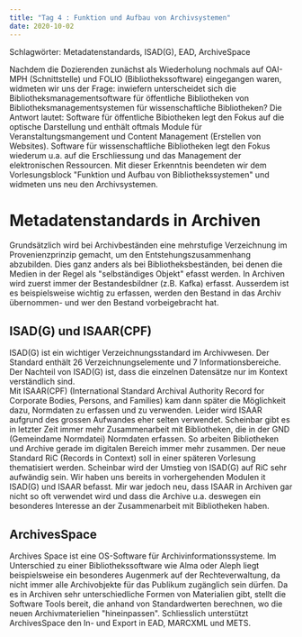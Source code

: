 ```yaml
---
title: "Tag 4 : Funktion und Aufbau von Archivsystemen"
date: 2020-10-02
---
```

Schlagwörter: Metadatenstandards, ISAD(G), EAD, ArchiveSpace

Nachdem die Dozierenden zunächst als Wiederholung nochmals auf OAI-MPH (Schnittstelle) und FOLIO (Bibliothekssoftware) eingegangen waren, widmeten wir uns der Frage: inwiefern unterscheidet sich die Bibliotheksmanagementsoftware für öffentliche Bibliotheken von Bibliotheksmanagementsystemen für wissenschaftliche Bibliotheken? Die Antwort lautet: Software für öffentliche Bibiotheken legt den Fokus auf die optische Darstellung und enthält oftmals Module für Veranstaltungsmangement und Content Management (Erstellen von Websites). Software für wissenschaftliche Bibliotheken legt den Fokus wiederum u.a. auf die 
Erschliessung und das Management der elektronischen Ressourcen. Mit dieser Erkenntnis beendeten wir dem Vorlesungsblock "Funktion und Aufbau von Bibliothekssystemen" und widmeten uns neu den Archivsystemen.

# Metadatenstandards in Archiven
Grundsätzlich wird bei Archivbeständen eine mehrstufige Verzeichnung im Provenienzprinzip gemacht, um den Entstehungszusammenhang abzubilden. Dies ganz anders als bei Bibliotheksbeständen, bei denen die Medien in der Regel als "selbständiges Objekt" efasst werden. In Archiven wird zuerst immer der Bestandesbildner (z.B. Kafka) erfasst. Ausserdem ist es beispielsweise wichtig zu erfassen, werden den Bestand in das Archiv übernommen- und wer den Bestand vorbeigebracht hat.
## ISAD(G) und ISAAR(CPF)
ISAD(G) ist ein wichtiger Verzeichnungsstandard im Archivwesen. Der Standard enthält 26 Verzeichnungselemente und 7 Informationsbereiche. Der Nachteil von ISAD(G) ist, dass die einzelnen Datensätze nur im Kontext verständlich sind.  
Mit ISAAR(CPF) (International Standard Archival Authority Record for Corporate Bodies, Persons, and Families) kam dann später die Möglichkeit dazu, Normdaten zu erfassen und zu verwenden. Leider wird ISAAR aufgrund des grossen Aufwandes eher selten verwendet. Scheinbar gibt es in letzter Zeit immer mehr Zusammenarbeit mit Bibliotheken, die in der GND (Gemeindame Normdatei) Normdaten erfassen. So arbeiten Bibliotheken und Archive gerade im digitalen  Bereich immer mehr zusammen. Der neue Standard RiC (Records in Context) soll in einer späteren Vorlesung thematisiert werden. Scheinbar wird der Umstieg von ISAD(G) auf RiC sehr aufwändig sein. 
Wir haben uns bereits in vorhergehenden Modulen it ISAD(G) und ISAAR befasst. Mir war jedoch neu, dass ISAAR in Archiven gar nicht so oft verwendet wird und dass die Archive u.a. deswegen ein besonderes Interesse an der Zusammenarbeit mit Bibliotheken haben.

## ArchivesSpace
Archives Space ist eine OS-Software für Archivinformationssysteme. Im Unterschied zu einer Bibliothekssoftware wie Alma oder Aleph liegt beispielsweise ein besonderes Augenmerk auf der Rechteverwaltung, da nicht immer alle Archivobjekte für das Publikum zugänglich sein dürfen. Da es in Archiven sehr unterschiedliche Formen von Materialien gibt, stellt die Software Tools bereit, die anhand von Standardwerten berechnen, wo die neuen Archivmaterielien "hineinpassen". Schliesslich unterstützt ArchivesSpace den In- und Export in EAD, MARCXML und METS.







